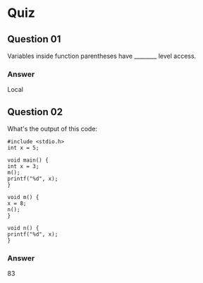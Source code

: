 Quiz
====  

Question 01  
-----------  
Variables inside function parentheses have ________ level access.  

### Answer  
Local  

Question 02  
-----------  
What's the output of this code:  

```  
#include <stdio.h>  
int x = 5;  
  
void main() {  
int x = 3;   
m();  
printf("%d", x);  
}  

void m() {   
x = 8;   
n();   
}  

void n() {  
printf("%d", x);   
}  
```  

### Answer  
83  